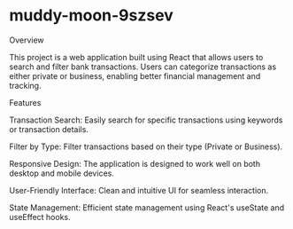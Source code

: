 # muddy-moon-9szsev

Overview

This project is a web application built using React that allows users to search and filter bank transactions. Users can categorize transactions as either private or business, enabling better financial management and tracking.

Features

Transaction Search: Easily search for specific transactions using keywords or transaction details.

Filter by Type: Filter transactions based on their type (Private or Business).

Responsive Design: The application is designed to work well on both desktop and mobile devices.

User-Friendly Interface: Clean and intuitive UI for seamless interaction.

State Management: Efficient state management using React's useState and useEffect hooks.



